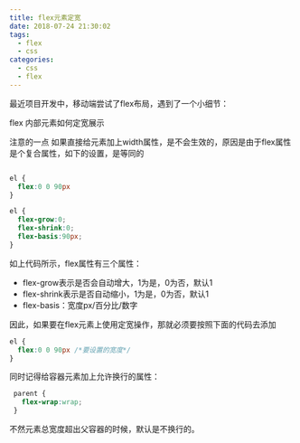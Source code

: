 ```yaml
---
title: flex元素定宽
date: 2018-07-24 21:30:02
tags:
  - flex
  - css
categories:
  - css
  - flex
---
```


最近项目开发中，移动端尝试了flex布局，遇到了一个小细节：   

flex 内部元素如何定宽展示

注意的一点  如果直接给元素加上width属性，是不会生效的，原因是由于flex属性是个复合属性，如下的设置，是等同的
``` css

el {
  flex:0 0 90px
}

el {
  flex-grow:0;
  flex-shrink:0;
  flex-basis:90px;
}
```

如上代码所示，flex属性有三个属性：
 * flex-grow表示是否会自动增大，1为是，0为否，默认1
 * flex-shrink表示是否自动缩小，1为是，0为否，默认1
 * flex-basis：宽度px/百分比/数字

因此，如果要在flex元素上使用定宽操作，那就必须要按照下面的代码去添加
```css
el {
  flex:0 0 90px /*要设置的宽度*/
}
```

同时记得给容器元素加上允许换行的属性：
```css
 parent {
   flex-wrap:wrap;
 }
```
不然元素总宽度超出父容器的时候，默认是不换行的。
